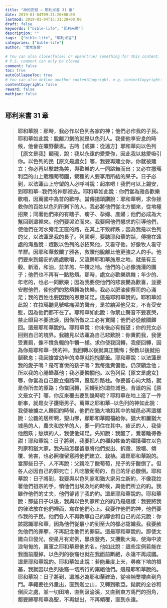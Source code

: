 ```yaml
---
title: "神的安慰 — 耶利米書 31 章"
date: 2019-01-04T09:31:20+08:00
lastmod: 2019-01-04T15:31:20+08:00
draft: false
keywords: ["bible-life", "耶利米書"]
description: ""
tags:  ["bible-life", "耶利米書"]
categories: ["bible-life"]
author: "常常喜樂"

# You can also close(false) or open(true) something for this content.
# P.S. comment can only be closed
comment: false
toc: true
autoCollapseToc: true
# You can also define another contentCopyright. e.g. contentCopyright: "This is another copyright."
contentCopyright: false
reward: false
mathjax: false
---
```


## 耶利米書 31 章

> ### 耶和華說：那時，我必作以色列各家的神；他們必作我的子民。耶和華如此說：脫離刀劍的就是以色列人。我使他享安息的時候，他曾在曠野蒙恩。古時【或譯：從遠方】耶和華向以色列【原文是我】顯現，說：我以永遠的愛愛你，因此我以慈愛吸引你。以色列的民【原文是處女】哪，我要再建立你，你就被建立；你必再以擊鼓為美，與歡樂的人一同跳舞而出；又必在撒瑪利亞的山上栽種葡萄園，栽種的人要享用所結的果子。日子必到，以法蓮山上守望的人必呼叫說：起來吧！我們可以上錫安，到耶和華─我們的神那裡去。耶和華如此說：你們當為雅各歡樂歌唱，因萬國中為首的歡呼。當傳揚頌讚說：耶和華啊，求你拯救你的百姓以色列所剩下的人。我必將他們從北方領來，從地極招聚；同著他們來的有瞎子、瘸子、孕婦、產婦；他們必成為大幫回到這裡來。他們要哭泣而來。我要照他們懇求的引導他們，使他們在河水旁走正直的路，在其上不致絆跌；因為我是以色列的父，以法蓮是我的長子。列國啊，要聽耶和華的話，傳揚在遠處的海島說：趕散以色列的必招聚他，又看守他，好像牧人看守羊群。因耶和華救贖了雅各，救贖他脫離比他更強之人的手。他們要來到錫安的高處歌唱，又流歸耶和華施恩之地，就是有五穀、新酒，和油，並羊羔、牛犢之地。他們的心必像澆灌的園子；他們也不再有一點愁煩。那時，處女必歡樂跳舞；年少的、年老的，也必一同歡樂；因為我要使他們的悲哀變為歡喜，並要安慰他們，使他們的愁煩轉為快樂。我必以肥油使祭司的心滿足；我的百姓也要因我的恩惠知足。這是耶和華說的。耶和華如此說：在拉瑪聽見號咷痛哭的聲音，是拉結哭他兒女，不肯受安慰，因為他們都不在了。耶和華如此說：你禁止聲音不要哀哭，禁止眼目不要流淚，因你所做之工必有賞賜；他們必從敵國歸回。這是耶和華說的。耶和華說：你末後必有指望；你的兒女必回到自己的境界。我聽見以法蓮為自己悲歎說：你責罰我，我便受責罰，像不慣負軛的牛犢一樣。求你使我回轉，我便回轉，因為你是耶和華─我的神。我回轉以後就真正懊悔；受教以後就拍腿歎息；我因擔當幼年的凌辱就抱愧蒙羞。耶和華說：以法蓮是我的愛子嗎？是可喜悅的孩子嗎？我每逢責備他，仍深顧念他；所以我的心腸戀慕他；我必要憐憫他。以色列民【原文是處女】哪，你當為自己設立指路碑，豎起引路柱。你要留心向大路，就是你所去的原路；你當回轉，回轉到你這些城邑。背道的民【原文是女子】哪，你反來覆去要到幾時呢？耶和華在地上造了一件新事，就是女子護衛男子。萬軍之耶和華─以色列的神如此說：我使被擄之人歸回的時候，他們在猶大地和其中的城邑必再這樣說：公義的居所啊，聖山哪，願耶和華賜福給你。猶大和屬猶大城邑的人，農夫和放羊的人，要一同住在其中。疲乏的人，我使他飽飫；愁煩的人，我使他知足。先知說：我醒了，覺著睡得香甜！耶和華說：日子將到，我要把人的種和牲畜的種播種在以色列家和猶大家。我先前怎樣留意將他們拔出、拆毀、毀壞、傾覆、苦害，也必照樣留意將他們建立、栽植。這是耶和華說的。當那些日子，人不再說：父親吃了酸葡萄，兒子的牙酸倒了。但各人必因自己的罪死亡；凡吃酸葡萄的，自己的牙必酸倒。耶和華說：日子將到，我要與以色列家和猶大家另立新約，不像我拉著他們祖宗的手，領他們出埃及地的時候，與他們所立的約。我雖作他們的丈夫，他們卻背了我的約。這是耶和華說的。耶和華說：那些日子以後，我與以色列家所立的約乃是這樣：我要將我的律法放在他們裡面，寫在他們心上。我要作他們的神，他們要作我的子民。他們各人不再教導自己的鄰舍和自己的弟兄說：你該認識耶和華，因為他們從最小的到至大的都必認識我。我要赦免他們的罪孽，不再記念他們的罪惡。這是耶和華說的。那使太陽白日發光，使星月有定例，黑夜發亮，又攪動大海，使海中波浪匉訇的，萬軍之耶和華是他的名。他如此說：這些定例若能在我面前廢掉，以色列的後裔也就在我面前斷絕，永遠不再成國。這是耶和華說的。耶和華如此說：若能量度上天，尋察下地的根基，我就因以色列後裔一切所行的棄絕他們。這是耶和華說的。耶和華說：日子將到，這城必為耶和華建造，從哈楠業樓直到角門。準繩要往外量出，直到迦立山，又轉到歌亞。拋屍的全谷和倒灰之處，並一切田地，直到汲淪溪，又直到東方馬門的拐角，都要歸耶和華為聖，不再拔出，不再傾覆，直到永遠。